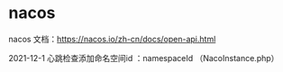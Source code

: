 # nacos

nacos 文档：https://nacos.io/zh-cn/docs/open-api.html

2021-12-1 心跳检查添加命名空间id ：namespaceId  （NacoInstance.php）